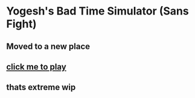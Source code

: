 # Yogesh's Bad Time Simulator (Sans Fight)

## Moved to a new place
## [click me to play](https://yogesh-bad-time-simulator.glitch.me/)
## thats extreme wip
